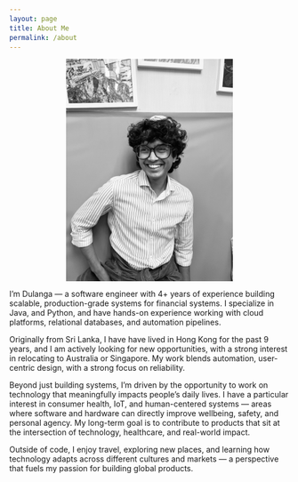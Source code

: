 ```yaml
---
layout: page
title: About Me
permalink: /about
---
```


<div style="max-width: 100%; display: flex; justify-content: center;">
  <img src="/assets/img/profile.jpeg" alt="Dulanga Jayawardena" style="width: 100%; max-width: 300px; height: auto;">
</div>

I’m Dulanga — a software engineer with 4+ years of experience building scalable, production-grade systems for financial systems. I specialize in Java, and Python, and have hands-on experience working with cloud platforms, relational databases, and automation pipelines.

Originally from Sri Lanka, I have have lived in Hong Kong for the past 9 years, and I am actively looking for new opportunities, with a strong interest in relocating to Australia or Singapore. My work blends automation, user-centric design, with a strong focus on reliability.

Beyond just building systems, I’m driven by the opportunity to work on technology that meaningfully impacts people’s daily lives. I have a particular interest in consumer health, IoT, and human-centered systems — areas where software and hardware can directly improve wellbeing, safety, and personal agency. My long-term goal is to contribute to products that sit at the intersection of technology, healthcare, and real-world impact.

Outside of code, I enjoy travel, exploring new places, and learning how technology adapts across different cultures and markets — a perspective that fuels my passion for building global products.
